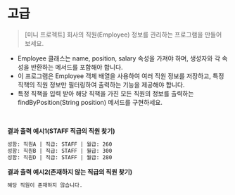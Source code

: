 # 고급
> [미니 프로젝트] 회사의 직원(Employee) 정보를 관리하는 프로그램을 만들어 보세요.

- Employee 클래스는 name, position, salary 속성을 가져야 하며, 생성자와 각 속성을 반환하는 메서드를 포함해야 합니다.
- 이 프로그램은 Employee 객체 배열을 사용하여 여러 직원 정보를 저장하고, 특정 직책의 직원 정보만 필터링하여 출력하는 기능을 제공해야 합니다.
- 특정 직책을 입력 받아 해당 직책을 가진 모든 직원의 정보를 출력하는 findByPosition(String position) 메서드를 구현하세요.

<br/>

**결과 출력 예시1(STAFF 직급의 직원 찾기)**
```markdown
성함: 직원A | 직급: STAFF | 월급: 260
성함: 직원B | 직급: STAFF | 월급: 300
성함: 직원D | 직급: STAFF | 월급: 280
```

**결과 출력 예시2(존재하지 않는 직급의 직원 찾기)**
```markdown
해당 직원이 존재하지 않습니다.
```